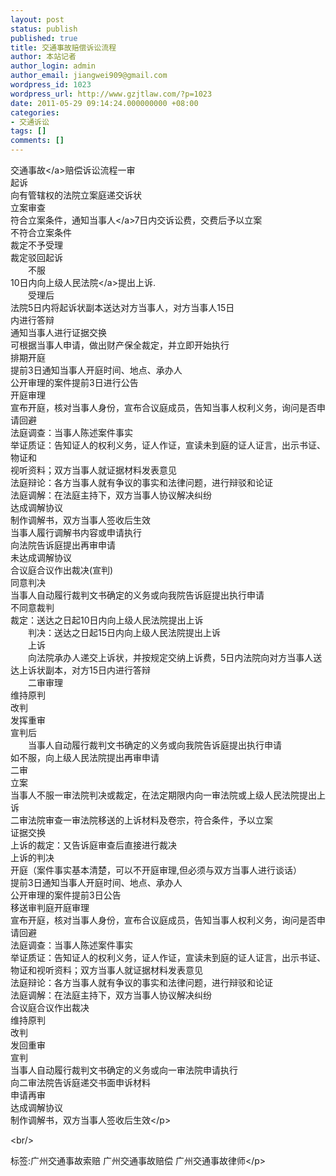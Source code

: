 ```yaml
---
layout: post
status: publish
published: true
title: 交通事故赔偿诉讼流程
author: 本站记者
author_login: admin
author_email: jiangwei909@gmail.com
wordpress_id: 1023
wordpress_url: http://www.gzjtlaw.com/?p=1023
date: 2011-05-29 09:14:24.000000000 +08:00
categories:
- 交通诉讼
tags: []
comments: []
---
```

<p><p><a>交通事故<&#47;a>赔偿诉讼流程一审 <br>起诉<br>向有管辖权的法院立案庭递交诉状<br>立案审查<br>符合立案条件，通知<a>当事人<&#47;a>7日内交诉讼费，交费后予以立案<br>不符合立案条件<br>裁定不予受理<br>裁定驳回起诉<br>　　不服 <br>10日内向上级<a>人民法院<&#47;a>提出上诉.<br>　　受理后<br>法院5日内将起诉状副本送达对方当事人，对方当事人15日<br>内进行答辩<br>通知当事人进行证据交换<br>可根据当事人申请，做出财产保全裁定，并立即开始执行<br>排期开庭<br>提前3日通知当事人开庭时间、地点、承办人<br>公开审理的案件提前3日进行公告<br>开庭审理<br>宣布开庭，核对当事人身份，宣布合议庭成员，告知当事人权利义务，询问是否申请回避<br>法庭调查：当事人陈述案件事实<br>举证质证：告知证人的权利义务，证人作证，宣读未到庭的证人证言，出示书证、物证和<br>视听资料；双方当事人就证据材料发表意见<br>法庭辩论：各方当事人就有争议的事实和法律问题，进行辩驳和论证<br>法庭调解：在法庭主持下，双方当事人协议解决纠纷<br>达成调解协议<br>制作调解书，双方当事人签收后生效<br>当事人履行调解书内容或申请执行<br>向法院告诉庭提出再审申请<br>未达成调解协议<br>合议庭合议作出裁决(宣判)<br>同意判决<br>当事人自动履行裁判文书确定的义务或向我院告诉庭提出执行申请<br>不同意裁判<br>裁定：送达之日起10日内向上级人民法院提出上诉<br>　　判决：送达之日起15日内向上级人民法院提出上诉<br>　　上诉 <br>　　向法院承办人递交上诉状，并按规定交纳上诉费，5日内法院向对方当事人送达上诉状副本，对方15日内进行答辩<br>　　二审审理 <br>维持原判<br>改判<br>发挥重审<br>宣判后<br>　　当事人自动履行裁判文书确定的义务或向我院告诉庭提出执行申请<br>如不服，向上级人民法院提出再审申请<br> 二审 <br>立案<br>当事人不服一审法院判决或裁定，在法定期限内向一审法院或上级人民法院提出上诉<br>二审法院审查一审法院移送的上诉材料及卷宗，符合条件，予以立案<br>证据交换<br>上诉的裁定：又告诉庭审查后直接进行裁决<br>上诉的判决<br>开庭（案件事实基本清楚，可以不开庭审理,但必须与双方当事人进行谈话）<br>提前3日通知当事人开庭时间、地点、承办人<br>公开审理的案件提前3日公告<br>移送审判庭开庭审理<br>宣布开庭，核对当事人身份，宣布合议庭成员，告知当事人权利义务，询问是否申请回避<br>法庭调查：当事人陈述案件事实<br>举证质证：告知证人的权利义务，证人作证，宣读未到庭的证人证言，出示书证、物证和视听资料；双方当事人就证据材料发表意见<br>法庭辩论：各方当事人就有争议的事实和法律问题，进行辩驳和论证<br>法庭调解：在法庭主持下，双方当事人协议解决纠纷<br>合议庭合议作出裁决<br>维持原判<br>改判<br>发回重审<br>宣判<br>当事人自动履行裁判文书确定的义务或向一审法院申请执行<br>向二审法院告诉庭递交书面申诉材料<br>申请再审<br>达成调解协议<br>制作调解书，双方当事人签收后生效<&#47;p><br&#47;><p>标签:广州交通事故索赔 广州交通事故赔偿 广州交通事故律师<&#47;p>
